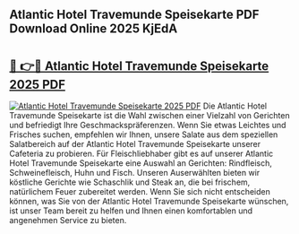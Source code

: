 ## Atlantic Hotel Travemunde Speisekarte PDF Download Online 2025 KjEdA

# <h2><a href="http://gccy69m.nevu.top/?p=Atlantic+Hotel+Travemunde+Speisekarte">🔗 👉🔴 Atlantic Hotel Travemunde Speisekarte 2025 PDF</a></h2>

[![Atlantic Hotel Travemunde Speisekarte 2025 PDF](https://i.imgur.com/dBaPXMq.png)](http://gccy69m.nevu.top/?p=Atlantic+Hotel+Travemunde+Speisekarte)
Die Atlantic Hotel Travemunde Speisekarte ist die Wahl zwischen einer Vielzahl von Gerichten und befriedigt Ihre Geschmackspräferenzen. Wenn Sie etwas Leichtes und Frisches suchen, empfehlen wir Ihnen, unsere Salate aus dem speziellen Salatbereich auf der Atlantic Hotel Travemunde Speisekarte unserer Cafeteria zu probieren. Für Fleischliebhaber gibt es auf unserer Atlantic Hotel Travemunde Speisekarte eine Auswahl an Gerichten: Rindfleisch, Schweinefleisch, Huhn und Fisch. Unseren Auserwählten bieten wir köstliche Gerichte wie Schaschlik und Steak an, die bei frischem, natürlichem Feuer zubereitet werden. Wenn Sie sich nicht entscheiden können, was Sie von der Atlantic Hotel Travemunde Speisekarte wünschen, ist unser Team bereit zu helfen und Ihnen einen komfortablen und angenehmen Service zu bieten.
